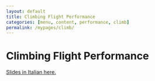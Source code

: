 ```yaml
---
layout: default
title: Climbing Flight Performance
categories: [menu, content, performance, climb]
permalink: /mypages/climb/
---
```


# Climbing Flight Performance

<p><a href="{{ site.url }}/assets/Salita.pdf">Slides in Italian here.</a></p>
